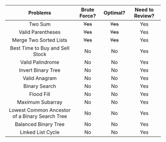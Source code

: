 | Problems                                       | Brute Force? |    Optimal?     | Need to Review?  |
| :----:                                         |    :----:    |     :----:      |   :----:         |
| Two Sum                                        |  ~~Yes~~     |   ~~Yes~~       |    Yes           |
| Valid Parentheses                              |  ~~Yes~~     |   ~~Yes~~       |    Yes           |
| Merge Two Sorted Lists                         |  ~~Yes~~     |   ~~Yes~~       |    Yes           |
| Best Time to Buy and Sell Stock                |      No      |   No            |    Yes           |
| Valid Palindrome                               |      No      |   No            |    Yes           |
| Invert Binary Tree                             |      No      |   No            |    Yes           |
| Valid Anagram                                  |      No      |   No            |    Yes           |
| Binary Search                                  |      No      |   No            |    Yes           |
| Flood Fill                                     |      No      |   No            |    Yes           |
| Maximum Subarray                               |      No      |   No            |    Yes           |
| Lowest Common Ancestor of a Binary Search Tree |      No      |   No            |    Yes           |
| Balanced Binary Tree                           |      No      |   No            |    Yes           |
| Linked List Cycle                              |      No      |   No            |    Yes           |
